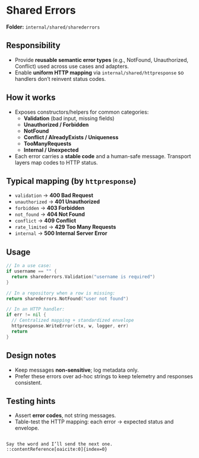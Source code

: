 # Shared Errors

**Folder:** `internal/shared/sharederrors`

## Responsibility
* Provide **reusable semantic error types** (e.g., NotFound, Unauthorized, Conflict) used across use cases and adapters.
* Enable **uniform HTTP mapping** via `internal/shared/httpresponse` so handlers don’t reinvent status codes.

## How it works
* Exposes constructors/helpers for common categories:
  - **Validation** (bad input, missing fields)
  - **Unauthorized / Forbidden**
  - **NotFound**
  - **Conflict / AlreadyExists / Uniqueness**
  - **TooManyRequests**
  - **Internal / Unexpected**
* Each error carries a **stable code** and a human-safe message. Transport layers map codes to HTTP status.

## Typical mapping (by `httpresponse`)
* `validation` → **400 Bad Request**
* `unauthorized` → **401 Unauthorized**
* `forbidden` → **403 Forbidden**
* `not_found` → **404 Not Found**
* `conflict` → **409 Conflict**
* `rate_limited` → **429 Too Many Requests**
* `internal` → **500 Internal Server Error**

## Usage
```go
// In a use case:
if username == "" {
  return sharederrors.Validation("username is required")
}

// In a repository when a row is missing:
return sharederrors.NotFound("user not found")
````

```go
// In an HTTP handler:
if err != nil {
  // Centralized mapping + standardized envelope
  httpresponse.WriteError(ctx, w, logger, err)
  return
}
```

## Design notes

* Keep messages **non-sensitive**; log metadata only.
* Prefer these errors over ad-hoc strings to keep telemetry and responses consistent.

## Testing hints

* Assert **error codes**, not string messages.
* Table-test the HTTP mapping: each error → expected status and envelope.

```

Say the word and I’ll send the next one.
::contentReference[oaicite:0]{index=0}
```
